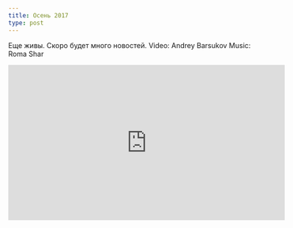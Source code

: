 ```yaml
---
title: Осень 2017
type: post
---
```

Еще живы.
Скоро будет много новостей.
Video: Andrey Barsukov
Music: Roma Shar
<iframe width="560" height="315" src="https://www.youtube.com/embed/W2uPJE12ZPk" frameborder="0" allowfullscreen></iframe>

